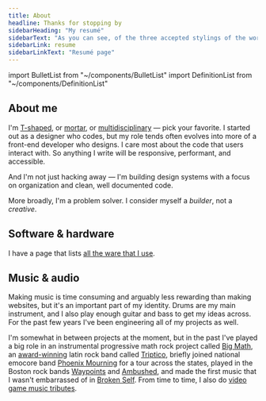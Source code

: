```yaml
---
title: About
headline: Thanks for stopping by
sidebarHeading: "My resumé"
sidebarText: "As you can see, of the three accepted stylings of the word resumé, I prefer the version with one accent at the end."
sidebarLink: resume
sidebarLinkText: "Resumé page"
---
```


import BulletList from "~/components/BulletList"
import DefinitionList from "~/components/DefinitionList"

## About me

I'm [T-shaped](https://www.invisionapp.com/blog/t-shaped-designers/), or [mortar](http://bradfrost.com/blog/post/job-title-its-complicated/), or [multidisciplinary](https://www.toptal.com/designers/visual/multidisciplinary-design) — pick your favorite. I started out as a designer who codes, but my role tends often evolves into more of a front-end developer who designs. I care most about the code that users interact with. So anything I write will be responsive, performant, and accessible.

And I'm not just hacking away — I'm building design systems with a focus on organization and clean, well documented code.

More broadly, I'm a problem solver. I consider myself a *builder*, not a *creative*.

<DefinitionList slug="principles-list" />

<BulletList slug="skills-list" />

## Software & hardware

I have a page that lists [all the ware that I use](uses).

## Music & audio

Making music is time consuming and arguably less rewarding than making websites, but it's an important part of my identity. Drums are my main instrument, and I also play enough guitar and bass to get my ideas across. For the past few years I've been engineering all of my projects as well.

I'm somewhat in between projects at the moment, but in the past I've played a big role in an instrumental progressive math rock project called [Big Math](http://bigmath.bandcamp.com), an [award-winning](http://www.tampabay.com/blogs/soundcheck/content/your-2009-ultimate-local-band-triptico) latin rock band called [Triptico](http://triptico.bandcamp.com), briefly joined national emocore band [Phoenix Mourning](http://www.metalblade.com/us/artists/phoenix-mourning/) for a tour across the states, played in the Boston rock bands [Waypoints](http://waypoints.bandcamp.com) and [Ambushed](http://ambushed.bandcamp.com), and made the first music that I wasn't embarrassed of in [Broken Self](http://soundcloud.com/perpetualgrimace/sets/broken-self). From time to time, I also do [video game music tributes](http://soundcloud.com/perpetualgrimace/sets/video-game-covers).
